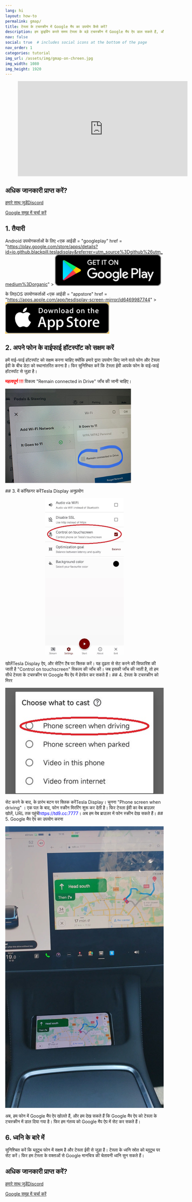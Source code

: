 ```yaml
---
lang: hi
layout: how-to
permalink: gmap/
title: टेस्ला के टचस्क्रीन में Google मैप का उपयोग कैसे करें?
description: हम ड्राइविंग करते समय टेस्ला के बड़े टचस्क्रीन में Google मैप ऐप डाल सकते हैं, और यहां तक ​​कि टेस्ला के टचस्क्रीन पर Google मैप ऐप को सीधे हेरफेर कर सकते हैं।
nav: false
social: true  # includes social icons at the bottom of the page
nav_order: 1
categories: tutorial
img_url: /assets/img/gmap-on-chreen.jpg
img_width: 1080
img_height: 1920
---
```

<!-- _pages/gmap.md -->
<!-- blank line -->
<figure class= "video-container" >
  <iframe width= "540"  height= "303"  src= "https://www.youtube.com/embed/92OYkMitWQI"  frameborder= "0"  allowfullscreen= "true" > </iframe>
</figure>
<!-- blank line -->

## अधिक जानकारी प्राप्त करें?
<p> <a href = "https://discord.gg/Tvbs9uWcN9"  लक्ष्य = "_blank" > हमारे साथ जुड़ेंDiscord</a> </p>
<p> <a href = "https://groups.google.com/g/tesla-display"  लक्ष्य = "_blank" > Google समूह में चर्चा करें </a> </p>

## 1. तैयारी
Android उपयोगकर्ताओं के लिए
<एक आईडी = "googleplay"  href = "https://play.google.com/store/apps/details?id=io.github.blackpill.tesladisplay&referrer=utm_source%3Dgithub%26utm_medium%3Dorganic" >
<img src= "/assets/img/google-play-badge.svg"  height= "100px" >
</a>

के लिएiOS उपयोगकर्ताओं
<एक आईडी = "appstore"  href = "https://apps.apple.com/app/tesdisplay-screen-mirror/id6469987744" >
<img src= "/assets/img/app-store-badge.png"  height= "100px" >
</a>

## 2. अपने फोन के वाईफाई हॉटस्पॉट को सक्षम करें
<p> हमें वाई-फाई हॉटस्पॉट को सक्षम करना चाहिए क्योंकि हमारे द्वारा उपयोग किए जाने वाले फोन और टेस्ला ईवी के बीच डेटा को स्थानांतरित करना है।
फिर सुनिश्चित करें कि टेस्ला ईवी आपके फोन के वाई-फाई हॉटस्पॉट से जुड़ा है। </p>
<p><span style= "color: red" > <b> महत्वपूर्ण !!! </b></span> विकल्प "Remain connected in Drive"  जाँच की जानी चाहिए। </p>
<img src= "/assets/img/wifi-connected.jpg"  height= "300px" >
</p>
## 3. में कॉन्फ़िगर करेंTesla Display अनुप्रयोग
<p style= "text-align: center;" >
<img src= "/assets/img/settings-nav.jpg"  alt= "The settings of Tesla Display app for using Google Maps"  height= "500px" >
</p>
खोलेंTesla Display ऐप, और सेटिंग टैब पर क्लिक करें।
यह दृढ़ता से सेट करने की सिफारिश की जाती है "Control on touchscreen"  विकल्प की जाँच की। जब इसकी जाँच की जाती है, तो हम सीधे टेस्ला के टचस्क्रीन पर Google मैप ऐप में हेरफेर कर सकते हैं।
## 4. टेस्ला के टचस्क्रीन को मिरर
<p style= "text-align: center;" >
<img src= "/assets/img/phone-screen.jpg"  alt= "The start choice of Tesla Display app for using Google Maps"  width= "540px" >
</p>
सेट करने के बाद, के प्रारंभ बटन पर क्लिक करेंTesla Display। चुनना "Phone screen when driving" । एक पल के बाद, फोन स्क्रीन मिररिंग शुरू कर देती है।
फिर टेस्ला ईवी का वेब ब्राउज़र खोलें, URL तक पहुंचें<span style= "color:blue" >https://td9.cc:7777</span>। अब हम वेब ब्राउज़र में फोन स्क्रीन देख सकते हैं।
## 5. Google मैप ऐप का उपयोग करना
<p style= "text-align: center;" >
<img src= "/assets/img/gmap-on-screen.jpg"  alt= "The screenshot of using Google Maps on Tesla's screen"  width= "540px" >
</p>
अब, हम फोन में Google मैप ऐप खोलते हैं, और हम देख सकते हैं कि Google मैप ऐप को टेस्ला के टचस्क्रीन में डाल दिया गया है।
फिर हम गंतव्य को Google मैप ऐप में सेट कर सकते हैं।

## 6. ध्वनि के बारे में
सुनिश्चित करें कि ब्लूटूथ फोन में सक्षम है और टेस्ला ईवी से जुड़ा है।
टेस्ला के ध्वनि स्रोत को ब्लूटूथ पर सेट करें।
फिर हम टेस्ला के वक्ताओं से Google मानचित्र की चेतावनी ध्वनि सुन सकते हैं।

## अधिक जानकारी प्राप्त करें?
<p> <a href = "https://discord.gg/Tvbs9uWcN9"  लक्ष्य = "_blank" > हमारे साथ जुड़ेंDiscord</a> </p>
<p> <a href = "https://groups.google.com/g/tesla-display"  लक्ष्य = "_blank" > Google समूह में चर्चा करें </a> </p>

